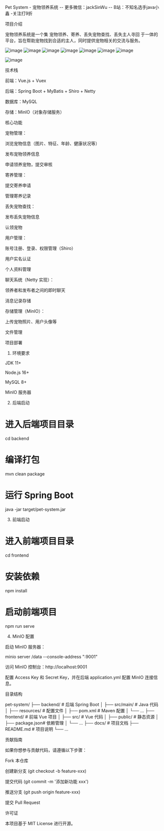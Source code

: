 Pet System - 宠物领养系统 -- 更多微信：jackSinWu -- B站：不知名选手java小鑫 -关注打9折

项目介绍

宠物领养系统是一个集 宠物领养、寄养、丢失宠物查找、丢失主人寻回 于一体的平台，旨在帮助宠物找到合适的主人，同时提供宠物相关的交流与服务。

![image](https://github.com/user-attachments/assets/31e16ebd-cba3-4ab8-8297-c5cc8f8fda94)
![image](https://github.com/user-attachments/assets/150a4d5b-f7fe-409d-a399-8bf8eab2281f)
![image](https://github.com/user-attachments/assets/7ddf41eb-8c79-444d-b5fb-1f449c76c15d)
![image](https://github.com/user-attachments/assets/b99a56dc-6541-4930-87e3-eea105d449ef)
![image](https://github.com/user-attachments/assets/ce6c0d39-26a3-465d-b70c-f11d2a2dfd9e)
![image](https://github.com/user-attachments/assets/323528db-ab1e-456e-8d22-46b2278e242b)
![image](https://github.com/user-attachments/assets/b3a697a7-f5c4-4beb-9c49-e54a4fe8ec4e)

![image](https://github.com/user-attachments/assets/65370537-eaa5-4d3c-95c5-250e34197c2d)


技术栈

前端：Vue.js + Vuex

后端：Spring Boot + MyBatis + Shiro + Netty

数据库：MySQL

存储：MinIO（对象存储服务）

核心功能

宠物管理：

浏览宠物信息（图片、特征、年龄、健康状况等）

发布宠物领养信息

申请领养宠物，提交审核

寄养管理：

提交寄养申请

管理寄养记录

丢失宠物查找：

发布丢失宠物信息

认领宠物

用户管理：

账号注册、登录、权限管理（Shiro）

用户实名认证

个人资料管理

聊天系统（Netty 实现）：

领养者和发布者之间的即时聊天

消息记录存储

存储管理（MinIO）：

上传宠物照片、用户头像等

文件管理

项目部署

1. 环境要求

JDK 11+

Node.js 16+

MySQL 8+

MinIO 服务器

2. 后端启动

# 进入后端项目目录
cd backend

# 编译打包
mvn clean package

# 运行 Spring Boot
java -jar target/pet-system.jar

3. 前端启动

# 进入前端项目目录
cd frontend

# 安装依赖
npm install

# 启动前端项目
npm run serve

4. MinIO 配置

启动 MinIO 服务器：

minio server /data --console-address ":9001"

访问 MinIO 控制台：http://localhost:9001

配置 Access Key 和 Secret Key，并在后端 application.yml 配置 MinIO 连接信息。

目录结构

pet-system/
├── backend/        # 后端 Spring Boot
│   ├── src/main/   # Java 代码
│   ├── resources/  # 配置文件
│   ├── pom.xml     # Maven 配置
│   └── ...
├── frontend/       # 前端 Vue 项目
│   ├── src/        # Vue 代码
│   ├── public/     # 静态资源
│   ├── package.json# 依赖管理
│   └── ...
├── docs/           # 项目文档
├── README.md       # 项目说明
└── ...

贡献指南

如果你想参与贡献代码，请遵循以下步骤：

Fork 本仓库

创建新分支 (git checkout -b feature-xxx)

提交代码 (git commit -m '添加新功能 xxx')

推送分支 (git push origin feature-xxx)

提交 Pull Request

许可证

本项目基于 MIT License 进行开源。
